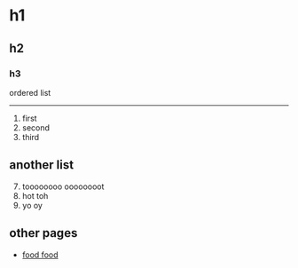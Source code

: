 # h1
## h2
### h3
ordered list
***
1. first
2. second
3. third

another list
---
7. toooooooo oooooooot
4. hot toh
1. yo oy

## other pages
- [food food](https://Coreynutz.github.io/foodfood)

